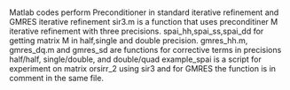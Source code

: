 # 
## 
Matlab codes perform Preconditioner in standard iterative refinement and GMRES iterative refinement
sir3.m is a function that uses preconditiner M iterative refinement with three precisions.
spai_hh,spai_ss,spai_dd for getting matrix M in half,single and double precision.
gmres_hh.m, gmres_dq.m and gmres_sd are functions for corrective terms in precisions half/half, single/double, and double/quad 
example_spai is a script for experiment on matrix orsirr_2 using sir3 and for GMRES the function is in comment in the same file.  
